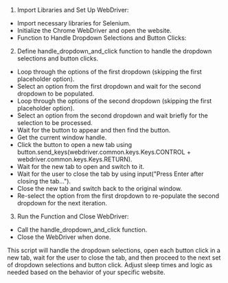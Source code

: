 1. Import Libraries and Set Up WebDriver:
- Import necessary libraries for Selenium.
- Initialize the Chrome WebDriver and open the website.
- Function to Handle Dropdown Selections and Button Clicks:
2. Define handle_dropdown_and_click function to handle the dropdown selections and button clicks.
- Loop through the options of the first dropdown (skipping the first placeholder option).
- Select an option from the first dropdown and wait for the second dropdown to be populated.
- Loop through the options of the second dropdown (skipping the first placeholder option).
- Select an option from the second dropdown and wait briefly for the selection to be processed.
- Wait for the button to appear and then find the button.
- Get the current window handle.
- Click the button to open a new tab using button.send_keys(webdriver.common.keys.Keys.CONTROL + webdriver.common.keys.Keys.RETURN).
- Wait for the new tab to open and switch to it.
- Wait for the user to close the tab by using input("Press Enter after closing the tab...").
- Close the new tab and switch back to the original window.
- Re-select the option from the first dropdown to re-populate the second dropdown for the next iteration.
3. Run the Function and Close WebDriver:
- Call the handle_dropdown_and_click function.
- Close the WebDriver when done.

This script will handle the dropdown selections, open each button click in a new tab, wait for the user to close the tab, and then proceed to the next set of dropdown selections and button click. Adjust sleep times and logic as needed based on the behavior of your specific website.